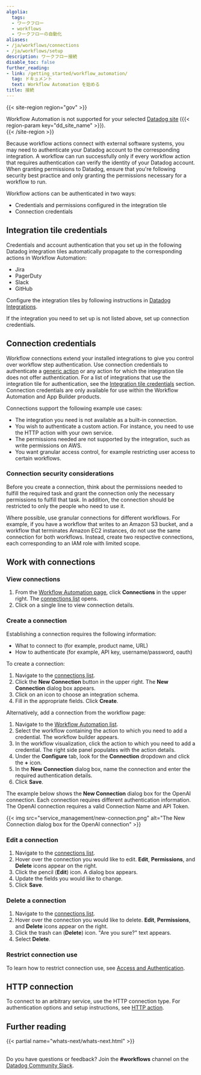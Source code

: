 ```yaml
---
algolia:
  tags:
  - ワークフロー
  - workflows
  - ワークフローの自動化
aliases:
- /ja/workflows/connections
- /ja/workflows/setup
description: ワークフロー接続
disable_toc: false
further_reading:
- link: /getting_started/workflow_automation/
  tag: ドキュメント
  text: Workflow Automation を始める
title: 接続
---
```


{{< site-region region="gov" >}}
<div class="alert alert-warning">Workflow Automation is not supported for your selected <a href="/getting_started/site">Datadog site</a> ({{< region-param key="dd_site_name" >}}).</div>
{{< /site-region >}}

Because workflow actions connect with external software systems, you may need to authenticate your Datadog account to the corresponding integration. A workflow can run successfully only if every workflow action that requires authentication can verify the identity of your Datadog account. When granting permissions to Datadog, ensure that you're following security best practice and only granting the permissions necessary for a workflow to run.

Workflow actions can be authenticated in two ways:
- Credentials and permissions configured in the integration tile
- Connection credentials

## Integration tile credentials

Credentials and account authentication that you set up in the following Datadog integration tiles automatically propagate to the corresponding actions in Workflow Automation:
- Jira
- PagerDuty
- Slack
- GitHub

Configure the integration tiles by following instructions in [Datadog Integrations][6].

If the integration you need to set up is not listed above, set up connection credentials.

## Connection credentials

Workflow connections extend your installed integrations to give you control over workflow step authentication. Use connection credentials to authenticate a [generic action][8] or any action for which the integration tile does not offer authentication. For a list of integrations that use the integration tile for authentication, see the [Integration tile credentials](#integration-tile-credentials) section. Connection credentials are only available for use within the Workflow Automation and App Builder products.

Connections support the following example use cases:
- The integration you need is not available as a built-in connection.
- You wish to authenticate a custom action. For instance, you need to use the HTTP action with your own service.
- The permissions needed are not supported by the integration, such as write permissions on AWS.
- You want granular access control, for example restricting user access to certain workflows.

### Connection security considerations

Before you create a connection, think about the permissions needed to fulfill the required task and grant the connection only the necessary permissions to fulfill that task. In addition, the connection should be restricted to only the people who need to use it.

Where possible, use granular connections for different workflows. For example, if you have a workflow that writes to an Amazon S3 bucket, and a workflow that terminates Amazon EC2 instances, do not use the same connection for both workflows. Instead, create two respective connections, each corresponding to an IAM role with limited scope.

## Work with connections

### View connections

1. From the [Workflow Automation page][2], click **Connections** in the upper right. The [connections list][3] opens.
1. Click on a single line to view connection details.

### Create a connection

Establishing a connection requires the following information:
- What to connect to (for example, product name, URL)
- How to authenticate (for example, API key, username/password, oauth)

To create a connection:
1. Navigate to the [connections list][3].
1. Click the **New Connection** button in the upper right. The **New Connection** dialog box appears.
1. Click on an icon to choose an integration schema.
1. Fill in the appropriate fields. Click **Create**.

Alternatively, add a connection from the workflow page:
1. Navigate to the [Workflow Automation list][9].
1. Select the workflow containing the action to which you need to add a credential. The workflow builder appears.
1. In the workflow visualization, click the action to which you need to add a credential. The right side panel populates with the action details.
1. Under the **Configure** tab, look for the **Connection** dropdown and click the **+** icon.
1. In the **New Connection** dialog box, name the connection and enter the required authentication details.
1. Click **Save**.

The example below shows the **New Connection** dialog box for the OpenAI connection. Each connection requires different authentication information. The OpenAI connection requires a valid Connection Name and API Token.

{{< img src="service_management/new-connection.png" alt="The New Connection dialog box for the OpenAI connection" >}}

### Edit a connection

1. Navigate to the [connections list][3].
1. Hover over the connection you would like to edit. **Edit**, **Permissions**, and **Delete** icons appear on the right.
1. Click the pencil (**Edit**) icon. A dialog box appears.
1. Update the fields you would like to change.
1. Click **Save**.

### Delete a connection

1. Navigate to the [connections list][3].
1. Hover over the connection you would like to delete. **Edit**, **Permissions**, and **Delete** icons appear on the right.
1. Click the trash can (**Delete**) icon. "Are you sure?" text appears.
1. Select **Delete**.

### Restrict connection use

To learn how to restrict connection use, see [Access and Authentication][4].

## HTTP connection

To connect to an arbitrary service, use the HTTP connection type. For authentication options and setup instructions, see [HTTP action][10].

## Further reading

{{< partial name="whats-next/whats-next.html" >}}

<br>Do you have questions or feedback? Join the **#workflows** channel on the [Datadog Community Slack][11].

[1]: /ja/service_management/workflows/actions_catalog/generic_actions/
[2]: https://app.datadoghq.com/workflow
[3]: https://app.datadoghq.com/workflow/connections
[4]: /ja/service_management/workflows/access/#restrict-connection-use
[6]: /ja/integrations/
[8]: /ja/service_management/workflows/actions_catalog/generic_actions/
[9]: https://app.datadoghq.com/workflow
[10]: /ja/service_management/workflows/actions/http/
[11]: https://datadoghq.slack.com/